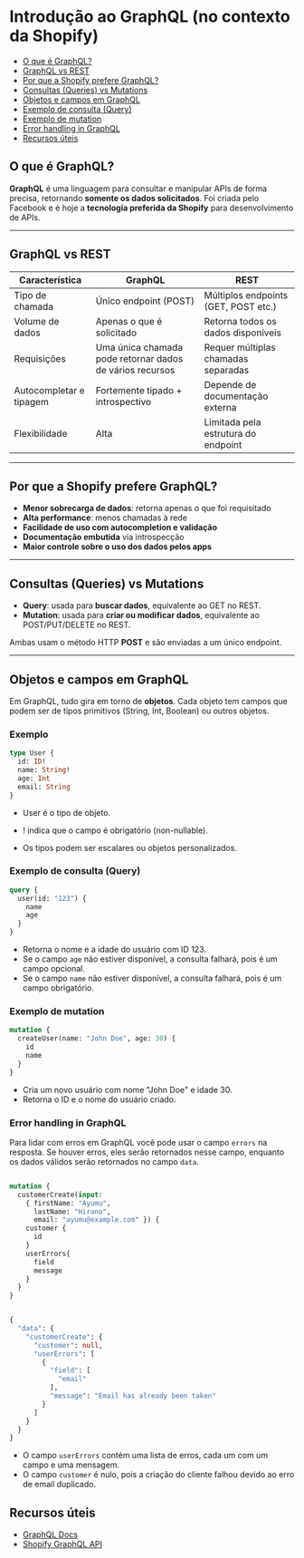 # Introdução ao GraphQL (no contexto da Shopify)

- [O que é GraphQL?](#o-que-é-graphql)
- [GraphQL vs REST](#graphql-vs-rest)
- [Por que a Shopify prefere GraphQL?](#por-que-a-shopify-prefere-graphql)
- [Consultas (Queries) vs Mutations](#consultas-queries-vs-mutations)
- [Objetos e campos em GraphQL](#objetos-e-campos-em-graphql)
- [Exemplo de consulta (Query)](#exemplo-de-consulta-query)
- [Exemplo de mutation](#exemplo-de-mutation)
- [Error handling in GraphQL](#error-handling-in-graphql)
- [Recursos úteis](#recursos-úteis)

## O que é GraphQL?

**GraphQL** é uma linguagem para consultar e manipular APIs de forma precisa, retornando **somente os dados solicitados**. Foi criada pelo Facebook e é hoje a **tecnologia preferida da Shopify** para desenvolvimento de APIs.

---

## GraphQL vs REST

| Característica         | GraphQL                            | REST                                 |
|------------------------|------------------------------------|--------------------------------------|
| Tipo de chamada        | Único endpoint (POST)              | Múltiplos endpoints (GET, POST etc.) |
| Volume de dados        | Apenas o que é solicitado          | Retorna todos os dados disponíveis   |
| Requisições            | Uma única chamada pode retornar dados de vários recursos | Requer múltiplas chamadas separadas |
| Autocompletar e tipagem| Fortemente tipado + introspectivo  | Depende de documentação externa      |
| Flexibilidade          | Alta                               | Limitada pela estrutura do endpoint  |

---

## Por que a Shopify prefere GraphQL?

- **Menor sobrecarga de dados**: retorna apenas o que foi requisitado
- **Alta performance**: menos chamadas à rede
- **Facilidade de uso com autocompletion e validação**
- **Documentação embutida** via introspecção
- **Maior controle sobre o uso dos dados pelos apps**

---

## Consultas (Queries) vs Mutations

- **Query**: usada para **buscar dados**, equivalente ao GET no REST.
- **Mutation**: usada para **criar ou modificar dados**, equivalente ao POST/PUT/DELETE no REST.

Ambas usam o método HTTP **POST** e são enviadas a um único endpoint.

---

## Objetos e campos em GraphQL

Em GraphQL, tudo gira em torno de **objetos**. Cada objeto tem campos que podem ser de tipos primitivos (String, Int, Boolean) ou outros objetos.

### Exemplo

```graphql
type User {
  id: ID!
  name: String!
  age: Int
  email: String
}
```

- User é o tipo de objeto.

- ! indica que o campo é obrigatório (non-nullable).

- Os tipos podem ser escalares ou objetos personalizados.

### Exemplo de consulta (Query)

```graphql
query {
  user(id: "123") {
    name
    age
  }
}
```

- Retorna o nome e a idade do usuário com ID 123.
- Se o campo `age` não estiver disponível, a consulta falhará, pois é um campo opcional.
- Se o campo `name` não estiver disponível, a consulta falhará, pois é um campo obrigatório.

### Exemplo de mutation

```graphql
mutation {
  createUser(name: "John Doe", age: 30) {
    id
    name
  }
}
```

- Cria um novo usuário com nome "John Doe" e idade 30.
- Retorna o ID e o nome do usuário criado.

### Error handling in GraphQL

Para lidar com erros em GraphQL você pode usar o campo `errors` na resposta. Se houver erros, eles serão retornados nesse campo, enquanto os dados válidos serão retornados no campo `data`.

```graphql

mutation {
  customerCreate(input: 
    { firstName: "Ayumu", 
      lastName: "Hirano", 
      email: "ayumu@example.com" }) {
    customer {
      id
    }
    userErrors{
      field
      message
    }
  }
}


{
  "data": {
    "customerCreate": {
      "customer": null,
      "userErrors": [
        {
          "field": [
            "email"
          ],
          "message": "Email has already been taken"
        }
      ]
    }
  }
}


```

- O campo `userErrors` contém uma lista de erros, cada um com um campo e uma mensagem.
- O campo `customer` é nulo, pois a criação do cliente falhou devido ao erro de email duplicado.

## Recursos úteis

- [GraphQL Docs](https://graphql.org/learn/)
- [Shopify GraphQL API](https://shopify.dev/api/admin-graphql)
